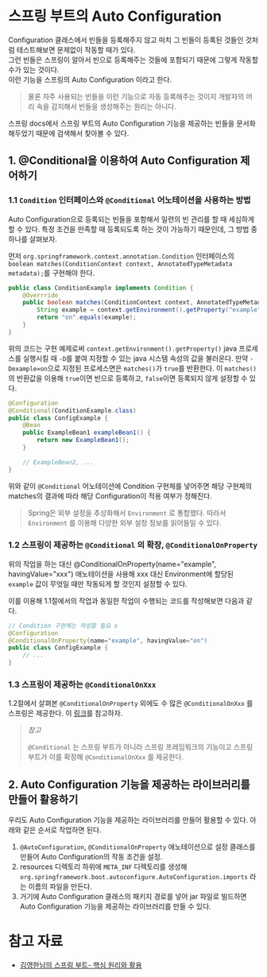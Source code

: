# 스프링 부트의 Auto Configuration

Configuration 클래스에서 빈들을 등록해주지 않고 마치 그 빈들이 등록된 것들인 것처럼 테스트해보면 문제없이 작동할 때가 있다.  
그런 빈들은 스프링이 알아서 빈으로 등록해주는 것들에 포함되기 때문에 그렇게 작동할 수가 있는 것이다.  
이런 기능을 스프링의 Auto Configuration 이라고 한다.  

> 물론 자주 사용되는 빈들을 이런 기능으로 자동 등록해주는 것이지 개발자의 머리 속을 감지해서 빈들을 생성해주는 원리는 아니다.

스프링 docs에서 스프링 부트의 Auto Configuration 기능을 제공하는 빈들을 문서화해두었기 때문에 검색해서 찾아볼 수 있다.  



## 1. @Conditional을 이용하여 Auto Configuration 제어하기

### 1.1 `Condition` 인터페이스와 `@Conditional` 어노테이션을 사용하는 방법
Auto Configuration으로 등록되는 빈들을 포함해서 일련의 빈 관리를 할 때 세심하게 할 수 있다. 특정 조건을 만족할 때 등록되도록 하는 것이 가능하기 때문인데, 그 방법 중 하나를 살펴보자.

먼저 `org.springframework.context.annotation.Condition` 인터페이스의 `boolean matches(ConditionContext context, AnnotatedTypeMetadata metadata);`를 구현해야 한다.

```java
public class ConditionExample implements Condition {
    @Overrride
    public boolean matches(ConditionContext context, AnnotatedTypeMetadata metadata) {
        String example = context.getEnvironment().getProperty("example");
        return "on".equals(example);
    }
}
```

위의 코드는 구현 예제로써 `context.getEnvironment().getProperty()` java 프로세스를 실행시킬 때 `-D`를 붙여 지정할 수 있는 java 시스템 속성의 값을 불러온다. 만약 `-Dexample=on`으로 지정된 프로세스면은 `matches()`가 `true`를 반환한다. 이 `matches()` 의 반환값을 이용해 `true`이면 빈으로 등록하고, `false`이면 등록되지 않게 설정할 수 있다.

```java
@Configuration
@Conditional(ConditionExample.class)
public class ConfigExample {
    @Bean
    public ExampleBean1 exampleBean1() {
        return new ExampleBean1();
    }
    
    // ExampleBean2, ...
}
```

위와 같이 `@Conditional` 어노테이션에 Condition 구현체를 넣어주면 해당 구현체의 matches의 결과에 따라 해당 Configuration이 적용 여부가 정해진다.

> Spring은 외부 설정을 추상화해서 `Environment` 로 통합했다. 따라서 `Environment` 를 이용해 다양한 외부 설정 정보를 읽어들일 수 있다.


### 1.2 스프링이 제공하는 `@Conditional` 의 확장, `@ConditionalOnProperty`
위의 작업을 하는 대신 @ConditionalOnProperty(name="example", havingValue="xxx") 애노테이션을 사용해 xxx 대신 Environment에 할당된 `example` 값이 무엇일 때만 작동되게 할 것인지 설정할 수 있다.

이를 이용해 1.1절에서의 작업과 동일한 작업이 수행되는 코드를 작성해보면 다음과 같다.
```java
// Condition 구현체는 작성할 필요 x
@Configuration
@ConditionalOnProperty(name="example", havingValue="on")
public class ConfigExample {
    // ...
}
```


### 1.3 스프링이 제공하는 `@ConditionalOnXxx` 
1.2절에서 살펴본 `@ConditionalOnProperty` 외에도 수 많은 `@ConditionalOnXxx` 를 스프링은 제공한다. 이 [링크](https://docs.spring.io/spring-boot/reference/features/developing-auto-configuration.html#features.developing-auto-configuration.condition-annotations.class-conditions)를 참고하자.

> _참고_
> 
> `@Conditional` 는 스프링 부트가 아니라 스프링 프레임워크의 기능이고 스프링 부트가 이를 확장해 `@ConditionalOnXxx` 를 제공한다.


 
## 2. Auto Configuration 기능을 제공하는 라이브러리를 만들어 활용하기

우리도 Auto Configuration 기능을 제공하는 라이브러리를 만들어 활용할 수 있다. 아래와 같은 순서로 작업하면 된다.

1. `@AutoConfiguration`, `@ConditionalOnProperty` 애노테이션으로 설정 클래스를 만들어 Auto Configuration의 작동 조건을 설정.
2. resources 디렉토리 하위에 `META_INF` 디렉토리를 생성해 `org.springframework.boot.autoconfigure.AutoConfiguration.imports` 라는 이름의 파일을 만든다. 
3. 거기에 Auto Configuration 클래스의 패키지 경로를 넣어 jar 파일로 빌드하면 Auto Configuration 기능을 제공하는 라이브러리를 만들 수 있다.



# 참고 자료
- [김영한님의 스프링 부트- 핵심 원리와 활용](https://www.inflearn.com/course/%EC%8A%A4%ED%94%84%EB%A7%81%EB%B6%80%ED%8A%B8-%ED%95%B5%EC%8B%AC%EC%9B%90%EB%A6%AC-%ED%99%9C%EC%9A%A9/dashboard)